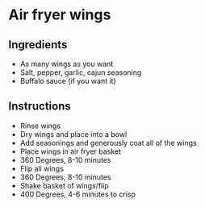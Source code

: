 # Air fryer wings

## Ingredients

* As many wings as you want
* Salt, pepper, garlic, cajun seasoning
* Buffalo sauce (if you want it)

## Instructions

* Rinse wings
* Dry wings and place into a bowl
* Add seasonings and generously coat all of the wings
* Place wings in air fryer basket
* 360 Degrees, 8-10 minutes
* Flip all wings
* 360 Degrees, 8-10 minutes
* Shake basket of wings/flip
* 400 Degrees, 4-6 minutes to crisp
